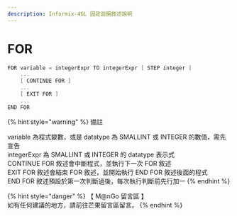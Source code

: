 ```yaml
---
description: Informix-4GL 固定迴圈敘述說明
---
```


# FOR

```objectivec
FOR variable = integerExpr TO integerExpr [ STEP integer ]
    ...
    [ CONTINUE FOR ]
    ...
    [ EXIT FOR ]
    ...
END FOR
```

{% hint style="warning" %}
備註

variable  為程式變數，或是  datatype  為  SMALLINT  或  INTEGER  的數值，需先宣告\
integerExpr  為  SMALLINT  或  INTEGER  的  datatype  表示式\
CONTINUE FOR  敘述會中斷程式，並執行下一次  FOR  敘述\
EXIT FOR  敘述會結束  FOR  敘述，並開始執行  END FOR  敘述後面的程式\
END FOR  敘述預設於第一次判斷過後，每次執行判斷前先行加一
{% endhint %}

{% hint style="danger" %}
【 M@nGo 留言區 】\
如有任何建議的地方，請前往芒果留言區留言。
{% endhint %}
